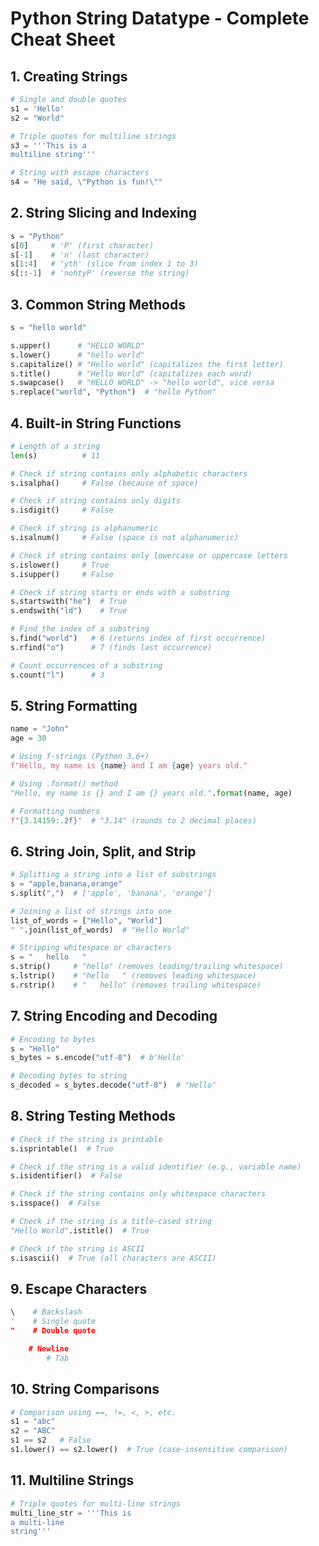 # Python String Datatype - Complete Cheat Sheet

## 1. Creating Strings

```python
# Single and double quotes
s1 = 'Hello'
s2 = "World"

# Triple quotes for multiline strings
s3 = '''This is a
multiline string'''

# String with escape characters
s4 = "He said, \"Python is fun!\""
```

## 2. String Slicing and Indexing

```python
s = "Python"
s[0]     # 'P' (first character)
s[-1]    # 'n' (last character)
s[1:4]   # 'yth' (slice from index 1 to 3)
s[::-1]  # 'nohtyP' (reverse the string)
```

## 3. Common String Methods

```python
s = "hello world"

s.upper()      # "HELLO WORLD"
s.lower()      # "hello world"
s.capitalize() # "Hello world" (capitalizes the first letter)
s.title()      # "Hello World" (capitalizes each word)
s.swapcase()   # "HELLO WORLD" -> "hello world", vice versa
s.replace("world", "Python")  # "hello Python"
```

## 4. Built-in String Functions

```python
# Length of a string
len(s)          # 11

# Check if string contains only alphabetic characters
s.isalpha()     # False (because of space)

# Check if string contains only digits
s.isdigit()     # False

# Check if string is alphanumeric
s.isalnum()     # False (space is not alphanumeric)

# Check if string contains only lowercase or uppercase letters
s.islower()     # True
s.isupper()     # False

# Check if string starts or ends with a substring
s.startswith("he")  # True
s.endswith("ld")    # True

# Find the index of a substring
s.find("world")   # 6 (returns index of first occurrence)
s.rfind("o")      # 7 (finds last occurrence)

# Count occurrences of a substring
s.count("l")      # 3
```

## 5. String Formatting

```python
name = "John"
age = 30

# Using f-strings (Python 3.6+)
f"Hello, my name is {name} and I am {age} years old."

# Using .format() method
"Hello, my name is {} and I am {} years old.".format(name, age)

# Formatting numbers
f"{3.14159:.2f}"  # "3.14" (rounds to 2 decimal places)
```

## 6. String Join, Split, and Strip

```python
# Splitting a string into a list of substrings
s = "apple,banana,orange"
s.split(",")  # ['apple', 'banana', 'orange']

# Joining a list of strings into one
list_of_words = ["Hello", "World"]
" ".join(list_of_words)  # "Hello World"

# Stripping whitespace or characters
s = "   hello   "
s.strip()     # "hello" (removes leading/trailing whitespace)
s.lstrip()    # "hello   " (removes leading whitespace)
s.rstrip()    # "   hello" (removes trailing whitespace)
```

## 7. String Encoding and Decoding

```python
# Encoding to bytes
s = "Hello"
s_bytes = s.encode("utf-8")  # b'Hello'

# Decoding bytes to string
s_decoded = s_bytes.decode("utf-8")  # "Hello"
```

## 8. String Testing Methods

```python
# Check if the string is printable
s.isprintable()  # True

# Check if the string is a valid identifier (e.g., variable name)
s.isidentifier()  # False

# Check if the string contains only whitespace characters
s.isspace()  # False

# Check if the string is a title-cased string
"Hello World".istitle()  # True

# Check if the string is ASCII
s.isascii()  # True (all characters are ASCII)
```

## 9. Escape Characters

```python
\    # Backslash
'    # Single quote
"    # Double quote

    # Newline
	    # Tab
```

## 10. String Comparisons

```python
# Comparison using ==, !=, <, >, etc.
s1 = "abc"
s2 = "ABC"
s1 == s2   # False
s1.lower() == s2.lower()  # True (case-insensitive comparison)
```

## 11. Multiline Strings

```python
# Triple quotes for multi-line strings
multi_line_str = '''This is
a multi-line
string'''
```
